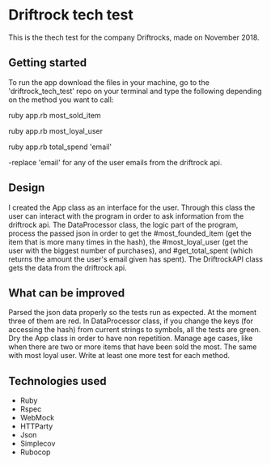 # Driftrock tech test

This is the thech test for the company Driftrocks, made on November 2018.

## Getting started

To run the app download the files in your machine, go to the 'driftrock_tech_test' repo on your terminal and type the following depending on the method you want to call:

ruby app.rb most_sold_item

ruby app.rb most_loyal_user

ruby app.rb total_spend 'email'

-replace 'email' for any of the user emails from the driftrock api.

## Design

I created the App class as an interface for the user. Through this class the user can interact with the program in order to ask information from the driftrock api.
The DataProcessor class, the logic part of the program, process the passed json in order to get the #most_founded_item (get the item that is more many times in the hash), the #most_loyal_user (get the user with the biggest number of purchases), and #get_total_spent (which returns the amount the user's email given has spent).
The DriftrockAPI class gets the data from the driftrock api.

## What can be improved

Parsed the json data properly so the tests run as expected. At the moment three
of them are red. In DataProcessor class, if you change the keys (for accessing the hash) from current strings to symbols, all the tests are green. 
Dry the App class in order to have non repetition.
Manage age cases, like when there are two or more items that have been sold the most. The same with most loyal user.
Write at least one more test for each method.

## Technologies used

- Ruby
- Rspec
- WebMock
- HTTParty
- Json
- Simplecov
- Rubocop
